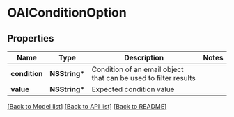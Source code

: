 # OAIConditionOption

## Properties
Name | Type | Description | Notes
------------ | ------------- | ------------- | -------------
**condition** | **NSString*** | Condition of an email object that can be used to filter results | 
**value** | **NSString*** | Expected condition value | 

[[Back to Model list]](../README#documentation-for-models) [[Back to API list]](../README#documentation-for-api-endpoints) [[Back to README]](../README)


